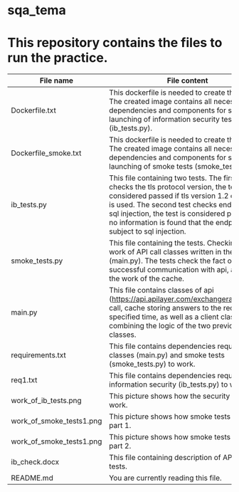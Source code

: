 # sqa_tema
This repository contains the files to run the practice.
=====================
File name                  | File content
---------------------------|----------------------
Dockerfile.txt             | This dockerfile is needed to create the image. The created image contains all necessary dependencies and components for successful launching of information security tests (ib_tests.py).
Dockerfile_smoke.txt       | This dockerfile is needed to create the image. The created image contains all necessary dependencies and components for successful launching of smoke tests (smoke_tests.py).
ib_tests.py                | This file containing two tests. The first one checks the tls protocol version, the test is considered passed if tls version 1.2 or higher is used. The second test checks endpoints for sql injection, the test is considered passed if no information is found that the endpoint is subject to sql injection.
smoke_tests.py             | This file containing the tests. Checking the work of API call classes written in the file (main.py). The tests check the fact of successful communication with api, as well as the work of the cache.
main.py                    | This file contains classes of api (https://api.apilayer.com/exchangerates_data/) call, cache storing answers to the request for a specified time, as well as a client class combining the logic of the two previous classes.
requirements.txt           | This file contains dependencies required for classes (main.py) and smoke tests (smoke_tests.py) to work.
req1.txt                   | This file contains dependencies required for information security (ib_tests.py) to work.
work_of_ib_tests.png       | This picture shows how the security tests work.
work_of_smoke_tests1.png   | This picture shows how smoke tests work, part 1.
work_of_smoke_tests1.png   | This picture shows how smoke tests work, part 2.
ib_check.docx              | This file containing description of API security tests.
README.md                  | You are currently reading this file.
